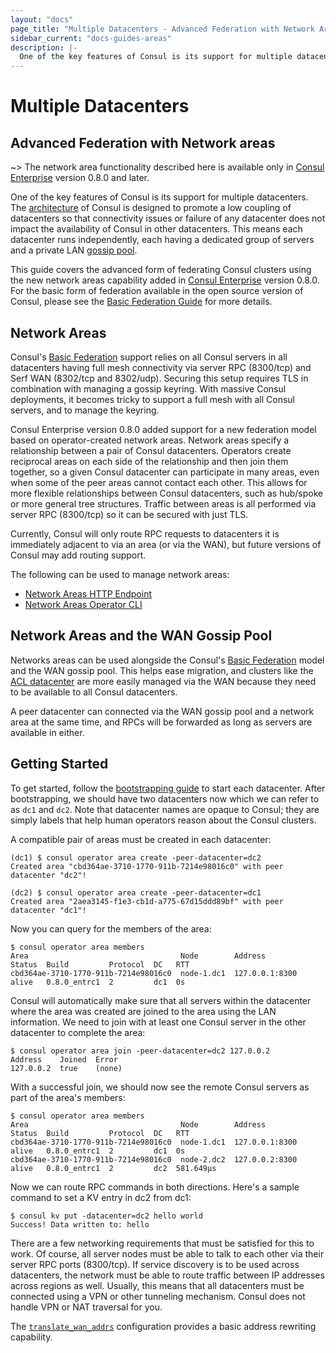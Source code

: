 ```yaml
---
layout: "docs"
page_title: "Multiple Datacenters - Advanced Federation with Network Areas"
sidebar_current: "docs-guides-areas"
description: |-
  One of the key features of Consul is its support for multiple datacenters. The architecture of Consul is designed to promote low coupling of datacenters so that connectivity issues or failure of any datacenter does not impact the availability of Consul in other datacenters. This means each datacenter runs independently, each having a dedicated group of servers and a private LAN gossip pool.
---
```


# Multiple Datacenters
## Advanced Federation with Network areas

~> The network area functionality described here is available only in
   [Consul Enterprise](https://www.hashicorp.com/consul.html) version 0.8.0 and later.

One of the key features of Consul is its support for multiple datacenters.
The [architecture](/docs/internals/architecture.html) of Consul is designed to
promote a low coupling of datacenters so that connectivity issues or
failure of any datacenter does not impact the availability of Consul in other
datacenters. This means each datacenter runs independently, each having a dedicated
group of servers and a private LAN [gossip pool](/docs/internals/gossip.html).

This guide covers the advanced form of federating Consul clusters using the new
network areas capability added in [Consul Enterprise](https://www.hashicorp.com/consul.html)
version 0.8.0. For the basic form of federation available in the open source version
of Consul, please see the [Basic Federation Guide](/docs/guides/datacenters.html)
for more details.

## Network Areas

Consul's [Basic Federation](/docs/guides/datacenters.html) support relies on all
Consul servers in all datacenters having full mesh connectivity via server RPC
(8300/tcp) and Serf WAN (8302/tcp and 8302/udp). Securing this setup requires TLS
in combination with managing a gossip keyring. With massive Consul deployments, it
becomes tricky to support a full mesh with all Consul servers, and to manage the
keyring.

Consul Enterprise version 0.8.0 added support for a new federation model based on
operator-created network areas. Network areas specify a relationship between a
pair of Consul datacenters. Operators create reciprocal areas on each side of the
relationship and then join them together, so a given Consul datacenter can participate
in many areas, even when some of the peer areas cannot contact each other. This
allows for more flexible relationships between Consul datacenters, such as hub/spoke
or more general tree structures. Traffic between areas is all performed via server
RPC (8300/tcp) so it can be secured with just TLS.

Currently, Consul will only route RPC requests to datacenters it is immediately adjacent
to via an area (or via the WAN), but future versions of Consul may add routing support.

The following can be used to manage network areas:

* [Network Areas HTTP Endpoint](/docs/agent/http/operator.html#network-areas)
* [Network Areas Operator CLI](/docs/commands/operator/area.html)

## Network Areas and the WAN Gossip Pool

Networks areas can be used alongside the Consul's [Basic Federation](/docs/guides/datacenters.html)
model and the WAN gossip pool. This helps ease migration, and clusters like the
[ACL datacenter](/docs/agent/options.html#acl_datacenter) are more easily managed via
the WAN because they need to be available to all Consul datacenters.

A peer datacenter can connected via the WAN gossip pool and a network area at the
same time, and RPCs will be forwarded as long as servers are available in either.

## Getting Started

To get started, follow the [bootstrapping guide](/docs/guides/bootstrapping.html) to
start each datacenter. After bootstrapping, we should have two datacenters now which
we can refer to as `dc1` and `dc2`. Note that datacenter names are opaque to Consul;
they are simply labels that help human operators reason about the Consul clusters.

A compatible pair of areas must be created in each datacenter:

```text
(dc1) $ consul operator area create -peer-datacenter=dc2
Created area "cbd364ae-3710-1770-911b-7214e98016c0" with peer datacenter "dc2"!
```

```text
(dc2) $ consul operator area create -peer-datacenter=dc1
Created area "2aea3145-f1e3-cb1d-a775-67d15ddd89bf" with peer datacenter "dc1"!
```

Now you can query for the members of the area:

```text
$ consul operator area members
Area                                  Node        Address         Status  Build         Protocol  DC   RTT
cbd364ae-3710-1770-911b-7214e98016c0  node-1.dc1  127.0.0.1:8300  alive   0.8.0_entrc1  2         dc1  0s
```

Consul will automatically make sure that all servers within the datacenter where
the area was created are joined to the area using the LAN information. We need to
join with at least one Consul server in the other datacenter to complete the area:

```text
$ consul operator area join -peer-datacenter=dc2 127.0.0.2
Address    Joined  Error
127.0.0.2  true    (none)
```

With a successful join, we should now see the remote Consul servers as part of the
area's members:

```text
$ consul operator area members
Area                                  Node        Address         Status  Build         Protocol  DC   RTT
cbd364ae-3710-1770-911b-7214e98016c0  node-1.dc1  127.0.0.1:8300  alive   0.8.0_entrc1  2         dc1  0s
cbd364ae-3710-1770-911b-7214e98016c0  node-2.dc2  127.0.0.2:8300  alive   0.8.0_entrc1  2         dc2  581.649µs
```

Now we can route RPC commands in both directions. Here's a sample command to set a KV
entry in dc2 from dc1:

```text
$ consul kv put -datacenter=dc2 hello world
Success! Data written to: hello
```

There are a few networking requirements that must be satisfied for this to
work. Of course, all server nodes must be able to talk to each other via their server
RPC ports (8300/tcp). If service discovery is to be used across datacenters, the
network must be able to route traffic between IP addresses across regions as well.
Usually, this means that all datacenters must be connected using a VPN or other
tunneling mechanism. Consul does not handle VPN or NAT traversal for you.

The [`translate_wan_addrs`](/docs/agent/options.html#translate_wan_addrs) configuration
provides a basic address rewriting capability.

